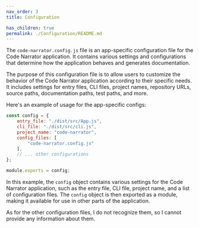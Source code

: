 ```yaml
---
nav_order: 3
title: Configuration

has_children: true
permalink: ./Configuration/README.md
---
```


The `code-narrator.config.js` file is an app-specific configuration file for the Code Narrator application. It contains various settings and configurations that determine how the application behaves and generates documentation.

The purpose of this configuration file is to allow users to customize the behavior of the Code Narrator application according to their specific needs. It includes settings for entry files, CLI files, project names, repository URLs, source paths, documentation paths, test paths, and more.

Here's an example of usage for the app-specific configs:

```javascript
const config = {
    entry_file: "./dist/src/App.js",
    cli_file: "./dist/src/cli.js",
    project_name: "code-narrator",
    config_files: [
        "code-narrator.config.js"
    ],
    // ... other configurations
};

module.exports = config;
```

In this example, the `config` object contains various settings for the Code Narrator application, such as the entry file, CLI file, project name, and a list of configuration files. The `config` object is then exported as a module, making it available for use in other parts of the application.

As for the other configuration files, I do not recognize them, so I cannot provide any information about them.